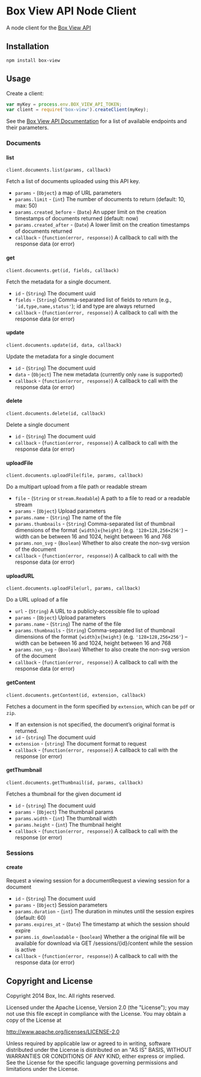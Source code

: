 # Box View API Node Client

A node client for the [Box View API](http://developers.box.com/view/)


## Installation

```
npm install box-view
```


## Usage

Create a client:
```js
var myKey = process.env.BOX_VIEW_API_TOKEN;
var client = require('box-view').createClient(myKey);
```

See the [Box View API Documentation](http://developers.box.com/view/) for a list of available endpoints and their parameters.

### Documents

#### list

`client.documents.list(params, callback)`

Fetch a list of documents uploaded using this API key.
* `params` - (`Object`) a map of URL parameters
* `params.limit` - (`int`) The number of documents to return (default: 10, max: 50)
* `params.created_before` - (`Date`) An upper limit on the creation timestamps of documents returned (default: now)
* `params.created_after` - (`Date`)  A lower limit on the creation timestamps of documents returned
* `callback` - (`function(error, response)`) A callback to call with the response data (or error)

#### get

`client.documents.get(id, fields, callback)`

Fetch the metadata for a single document.
* `id` - (`String`) The document uuid
* `fields` - (`String`) Comma-separated list of fields to return (e.g., `'id,type,name,status'`); id and type are always returned
* `callback` - (`function(error, response)`) A callback to call with the response data (or error)

#### update

`client.documents.update(id, data, callback)`

Update the metadata for a single document
* `id` - (`String`) The document uuid
* `data` - (`Object`) The new metadata (currently only `name` is supported)
* `callback` - (`function(error, response)`) A callback to call with the response data (or error)

#### delete

`client.documents.delete(id, callback)`

Delete a single document
* `id` - (`String`) The document uuid
* `callback` - (`function(error, response)`) A callback to call with the response data (or error)

#### uploadFile

`client.documents.uploadFile(file, params, callback)`

Do a multipart upload from a file path or readable stream
* `file` - (`String` or `stream.Readable`) A path to a file to read or a readable stream
* `params` - (`Object`) Upload parameters
* `params.name` - (`String`) The name of the file
* `params.thumbnails` - (`String`) Comma-separated list of thumbnail dimensions of the format `{width}x{height}` (e.g. `'128×128,256×256'`) – width can be between 16 and 1024, height between 16 and 768
* `params.non_svg` - (`Boolean`) Whether to also create the non-svg version of the document
* `callback` - (`function(error, response)`) A callback to call with the response data (or error)

#### uploadURL

`client.documents.uploadFile(url, params, callback)`

Do a URL upload of a file
* `url` - (`String`) A URL to a publicly-accessible file to upload
* `params` - (`Object`) Upload parameters
* `params.name` - (`String`) The name of the file
* `params.thumbnails` - (`String`) Comma-separated list of thumbnail dimensions of the format `{width}x{height}` (e.g. `'128×128,256×256'`) – width can be between 16 and 1024, height between 16 and 768
* `params.non_svg` - (`Boolean`) Whether to also create the non-svg version of the document
* `callback` - (`function(error, response)`) A callback to call with the response data (or error)

#### getContent

`client.documents.getContent(id, extension, callback)`

Fetches a document in the form specified by `extension`, which can be `pdf` or `zip`.
* If an extension is not specified, the document’s original format is returned.
* `id` - (`string`) The document uuid
* `extension` - (`string`) The document format to request
* `callback` - (`function(error, response)`) A callback to call with the response (or error)

#### getThumbnail

`client.documents.getThumbnail(id, params, callback)`

Fetches a thumbnail for the given document id
* `id` - (`string`) The document uuid
* `params` - (`Object`) The thumbnail params
* `params.width` - (`int`) The thumbnail width
* `params.height` - (`int`) The thumbnail height
* `callback` - (`function(error, response)`) A callback to call with the response (or error)

### Sessions

#### create

Request a viewing session for a documentRequest a viewing session for a document
* `id` - (`String`) The document uuid
* `params` - (`Object`) Session parameters
* `params.duration` - (`int`) The duration in minutes until the session expires (default: 60)
* `params.expires_at` - (`Date`) The timestamp at which the session should expire
* `params.is_downloadable` - (`boolean`) Whether a the original file will be available for download via GET /sessions/{id}/content while the session is active
* `callback` - (`function(error, response)`) A callback to call with the response data (or error)


## Copyright and License

Copyright 2014 Box, Inc. All rights reserved.

Licensed under the Apache License, Version 2.0 (the "License");
you may not use this file except in compliance with the License.
You may obtain a copy of the License at

   http://www.apache.org/licenses/LICENSE-2.0

Unless required by applicable law or agreed to in writing, software
distributed under the License is distributed on an "AS IS" BASIS,
WITHOUT WARRANTIES OR CONDITIONS OF ANY KIND, either express or implied.
See the License for the specific language governing permissions and
limitations under the License.

